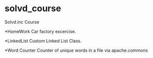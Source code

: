 # solvd_course
Solvd.inc Course

*HomeWork
Car factory excercise.

*LinkedList
Custom Linked List Class.

*Word Counter
Counter of unique words in a file via apache.commons
